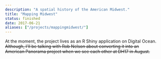 ```yaml
---
description: "A spatial history of the American Midwest."
title: "Mapping Midwest"
status: finished
date: 2017-06-21
aliases: ["/projects/mappingmidwest/"]
---
```


At the moment, the project lives as an R Shiny application on Digital
Ocean. <del>Although, I'll be talking with Rob Nelson about converting it
into an American Panorama project when we see each other at DH17 in
August.</del>
